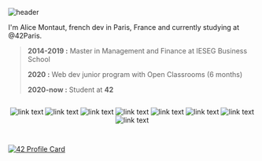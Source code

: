 ![header](https://capsule-render.vercel.app/api?type=waving&color=gradient&height=150&section=header&text=Hi%20there%20👋&animation=fadeIn&fontSize=50&fontAlign=50&fontAlignY=30)

I'm Alice Montaut, french dev in Paris, France and currently studying at @42Paris.

> **2014-2019 :** Master in Management and Finance at IESEG Business School
> 
> **2020 :** Web dev junior program with Open Classrooms (6 months)
> 
> **2020-now :** Student at **42** 

<div align="center">
  <div style="display: flex;"flex-direction: "column;">
    
![link text](https://img.shields.io/static/v1?label=&message=Management&color=9cf) ![link text](https://img.shields.io/static/v1?label=&message=Finance&color=9cf) ![link text](https://img.shields.io/static/v1?label=&message=C&color=19417A) ![link text](https://img.shields.io/static/v1?label=&message=HTML&color=CE5535) ![link text](https://img.shields.io/static/v1?label=&message=CSS&color=304CDC) ![link text](https://img.shields.io/static/v1?label=&message=JS&color=F3E050) ![link text](https://img.shields.io/static/v1?label=&message=PHP&color=7475A9) ![link text](https://img.shields.io/static/v1?label=&message=MySQL&color=D28F31)
      </div>
</div>

  <div align="center">
  <div style="display: flex;"flex-direction: "column;">
    
   [![42 Profile Card](https://1337-readme.vercel.app/api/profile?cursus=42cursus&dark=true&leet_logo=hide&login=amontaut)](https://github.com/mohouyizme/1337-readme)
    
  </div>
</div>
